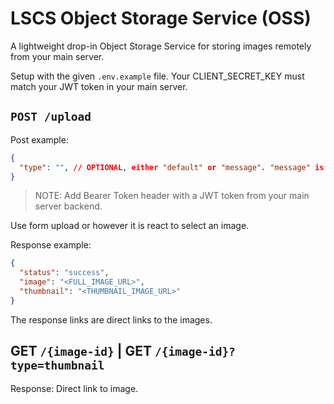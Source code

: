# LSCS Object Storage Service (OSS)
A lightweight drop-in Object Storage Service for storing images remotely from your main server.

Setup with the given `.env.example` file. Your CLIENT_SECRET_KEY must match your JWT token in your main server.

## `POST /upload`
Post example:
```json
{
  "type": "", // OPTIONAL, either "default" or "message". "message" is used for images used in DMs
}
```
> NOTE: Add Bearer Token header with a JWT token from your main server backend.
> 
Use form upload or however it is react to select an image.

Response example:
```json
{
  "status": "success",
  "image": "<FULL_IMAGE_URL>",
  "thumbnail": "<THUMBNAIL_IMAGE_URL>"
}
```
The response links are direct links to the images.

## GET `/{image-id}` | GET `/{image-id}?type=thumbnail`

Response: Direct link to image.
